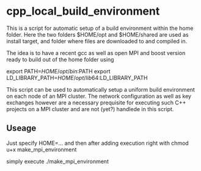 # cpp_local_build_environment

This is a script for automatic setup of a build environment within the home folder. Here the two folders $HOME/opt and $HOME/shared are used as install target, and folder where files are downloaded to and compiled in.

The idea is to have a recent gcc as well as open MPI and boost version ready to build out of the home folder using

export PATH=$HOME/opt/bin:$PATH
export LD_LIBRARY_PATH=$HOME/opt/lib64:$LD_LIBRARY_PATH

This script can be used to automatically setup a uniform build environment on each node of an MPI cluster.
The network configuration as well as key exchanges however are a necessary prequisite for 
executing such C++ projects on a MPI cluster and are not (yet?) handlede in this script.

## Useage

Just specify HOME=...
and then after adding execution right with
  chmod u+x make_mpi_environment	
  
simply execute
  ./make_mpi_environment	
